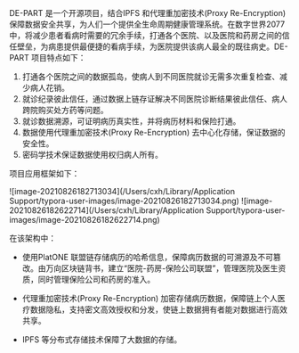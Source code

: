 DE-PART 是一个开源项目，结合IPFS 和代理重加密技术(Proxy Re-Encryption) 保障数据安全共享，为人们一个提供全生命周期健康管理系统。在数字世界2077中，将减少患者看病时需要的冗余手续，打通各个医院、以及医院和药房之间的信任壁垒，为病患提供最便捷的看病手续，为医院提供该病人最全的既往病史。DE-PART 项目特点如下：

1. 打通各个医院之间的数据孤岛，使病人到不同医院就诊无需多次重复检查、减少病人花销。
2. 就诊纪录彼此信任，通过数据上链存证解决不同医院诊断结果彼此信任、病人跨院购买处方药等问题。
3. 就诊数据溯源，可证明病历真实性，并将病历材料和保险打通。
4. 数据使用代理重加密技术(Proxy Re-Encryption) 去中心化存储，保证数据的安全性。
5. 密码学技术保证数据使用权归病人所有。

项目应用框架如下：

![image-20210826182713034](/Users/cxh/Library/Application Support/typora-user-images/image-20210826182713034.png)
![image-20210826182622714](/Users/cxh/Library/Application Support/typora-user-images/image-20210826182622714.png)

在该架构中：

- 使用PlatONE 联盟链存储病历的哈希信息，保障病历数据的可溯源及不可篡改。由万向区块链背书，建立“医院-药房-保险公司联盟”，管理医院及医生资质，同时管理保险公司和药房的准入。

- 代理重加密技术(Proxy Re-Encryption) 加密存储病历数据，保障链上个人医疗数据隐私，支持密文高效授权和分发，使链上数据拥有者能对数据进行高效共享。

- IPFS 等分布式存储技术保障了大数据的存储。
